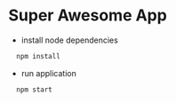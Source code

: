 # Super Awesome App
- install node dependencies
```sh
  npm install
```

- run application
```sh
  npm start
```